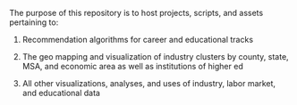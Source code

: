 The purpose of this repository is to host projects, scripts, and assets pertaining to:

1. Recommendation algorithms for career and educational tracks 

2. The geo mapping and visualization of industry clusters by county, state, MSA, and economic area as well as institutions of higher ed

3. All other visualizations, analyses, and uses of industry, labor market, and educational data